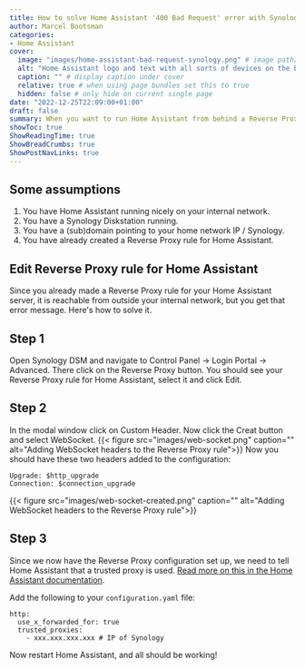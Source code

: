 ```yaml
---
title: How to solve Home Assistant '400 Bad Request' error with Synology Reverse Proxy
author: Marcel Bootsman
categories:
- Home Assistant
cover: 
  image: "images/home-assistant-bad-request-synology.png" # image path/url
  alt: "Home Assistant logo and text with all sorts of devices on the background" # alt text
  caption: "" # display caption under cover
  relative: true # when using page bundles set this to true
  hidden: false # only hide on current single page
date: "2022-12-25T22:09:00+01:00"
draft: false
summary: When you want to run Home Assistant from behind a Reverse Proxy, running on a Synology, you might encounter a '400 Bad Request' error. Here's how to solve it.
showToc: true
ShowReadingTime: true
ShowBreadCrumbs: true
ShowPostNavLinks: true
---
```


## Some assumptions
1. You have Home Assistant running nicely on your internal network.
2. You have a Synology Diskstation running.
3. You have a (sub)domain pointing to your home network IP / Synology.
4. You have already created a Reverse Proxy rule for Home Assistant.


## Edit Reverse Proxy rule for Home Assistant 
Since you already made a Reverse Proxy rule for your Home Assistant server, it is reachable from outside your internal network, but you get that error message. Here's how to solve it.

## Step 1
Open Synology DSM and navigate to Control Panel -> Login Portal -> Advanced. There click on the Reverse Proxy button.
You should see your Reverse Proxy rule for Home Assistant, select it and click Edit.

## Step 2
In the modal window click on Custom Header. Now click the Creat button and select WebSocket.
{{< figure src="images/web-socket.png" caption="" alt="Adding WebSocket headers to the Reverse Proxy rule">}}
Now you should have these two headers added to the configuration:
```
Upgrade: $http_upgrade
Connection: $connection_upgrade
```

{{< figure src="images/web-socket-created.png" caption="" alt="Adding WebSocket headers to the Reverse Proxy rule">}}

## Step 3
Since we now have the Reverse Proxy configuration set up, we need to tell Home Assistant that a trusted proxy is used. [Read more on this in the Home Assistant documentation](https://www.home-assistant.io/integrations/http/). 

Add the following to your `configuration.yaml` file:

```
http:
  use_x_forwarded_for: true
  trusted_proxies:
    - xxx.xxx.xxx.xxx # IP of Synology
```
Now restart Home Assistant, and all should be working!
